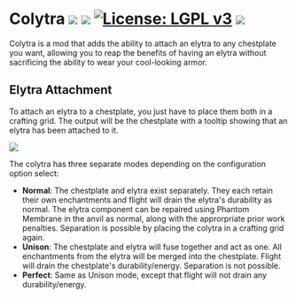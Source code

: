 # Colytra [![](http://cf.way2muchnoise.eu/versions/colytra-fabric.svg)](https://www.curseforge.com/minecraft/mc-mods/colytra-fabric) [![](http://cf.way2muchnoise.eu/short_colytra-fabric_downloads.svg)](https://www.curseforge.com/minecraft/mc-mods/colytra-fabric/files) [![License: LGPL v3](https://img.shields.io/badge/License-LGPL%20v3-blue.svg?&style=flat-square)](https://www.gnu.org/licenses/lgpl-3.0) [![](https://img.shields.io/discord/500852157503766538.svg?color=green&label=Discord&style=flat-square)](https://discord.gg/JWgrdwt)

Colytra is a mod that adds the ability to attach an elytra to any chestplate you want, allowing you to reap the benefits of having an elytra without sacrificing the ability to wear your cool-looking armor.

## Elytra Attachment

To attach an elytra to a chestplate, you just have to place them both in a crafting grid. The output will be the chestplate with a tooltip showing that an elytra has been attached to it.

![](https://i.ibb.co/tpw96Vg/colytra-tooltip.png)

The colytra has three separate modes depending on the configuration option select:

* **Normal**: The chestplate and elytra exist separately. They each retain their own enchantments and flight will drain the elytra's durability as normal. The elytra component can be repaired using Phantom Membrane in the anvil as normal, along with the approrpriate prior work penalties. Separation is possible by placing the colytra in a crafting grid again.
* **Unison**: The chestplate and elytra will fuse together and act as one. All enchantments from the elytra will be merged into the chestplate. Flight will drain the chestplate's durability/energy. Separation is not possible.
* **Perfect**: Same as Unison mode, except that flight will not drain any durability/energy.

